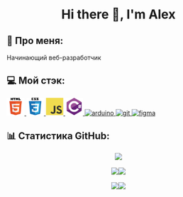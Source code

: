 # <div align="center">Hi there 👋, I'm Alex</div>

## 💫 Про меня:
Начинающий веб-разработчик

## 💻 Мой стэк:
<p align="left"> <a href="https://www.w3.org/html/" target="_blank" rel="noreferrer"> <img src="https://raw.githubusercontent.com/devicons/devicon/master/icons/html5/html5-original-wordmark.svg" alt="html5" width="40" height="40"/> </a> <a href="https://www.w3schools.com/css/" target="_blank" rel="noreferrer"> <img src="https://raw.githubusercontent.com/devicons/devicon/master/icons/css3/css3-original-wordmark.svg" alt="css3" width="40" height="40"/> </a><a href="https://developer.mozilla.org/en-US/docs/Web/JavaScript" target="_blank" rel="noreferrer"> <img src="https://raw.githubusercontent.com/devicons/devicon/master/icons/javascript/javascript-original.svg" alt="javascript" width="40" height="40"/> </a><a href="https://www.w3schools.com/cs/" target="_blank" rel="noreferrer"> <img src="https://raw.githubusercontent.com/devicons/devicon/master/icons/csharp/csharp-original.svg" alt="csharp" width="40" height="40"/> </a><a href="https://www.arduino.cc/" target="_blank" rel="noreferrer"> <img src="https://cdn.worldvectorlogo.com/logos/arduino-1.svg" alt="arduino" width="40" height="40"/> </a>    <a href="https://git-scm.com/" target="_blank" rel="noreferrer"> <img src="https://www.vectorlogo.zone/logos/git-scm/git-scm-icon.svg" alt="git" width="40" height="40"/> </a><a href="https://www.figma.com/" target="_blank" rel="noreferrer"> <img src="https://www.vectorlogo.zone/logos/figma/figma-icon.svg" alt="figma" width="40" height="40"/> </a>   </p>

## 📊 Статистика GitHub:

<div align="center">

![](https://github-profile-summary-cards.vercel.app/api/cards/profile-details?username=AlexandrIdVy&theme=nord_bright)

![](https://github-profile-summary-cards.vercel.app/api/cards/most-commit-language?username=AlexandrIdVy&theme=nord_bright)![](https://github-profile-summary-cards.vercel.app/api/cards/repos-per-language?username=AlexandrIdVy&theme=nord_bright)

![](https://github-profile-summary-cards.vercel.app/api/cards/stats?username=AlexandrIdVy&theme=nord_bright)![](https://github-profile-summary-cards.vercel.app/api/cards/productive-time?username=AlexandrIdVy&theme=nord_bright)

</div>


